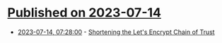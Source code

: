 # [Published on 2023-07-14](index.md)

* [2023-07-14, 07:28:00](https://soylentnews.org/article.pl?sid=23/07/13/0454242&from=rss) - [Shortening the Let's Encrypt Chain of Trust](https://soylentnews.org/article.pl?sid=23/07/13/0454242&from=rss)
